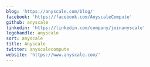 ```yaml
---
blog: 'https://anyscale.com/blog/'
facebook: 'https://facebook.com/AnyscaleCompute'
github: anyscale
linkedin: 'https://linkedin.com/company/joinanyscale'
logohandle: anyscale
sort: anyscale
title: Anyscale
twitter: anyscalecompute
website: 'https://www.anyscale.com/'
---
```


